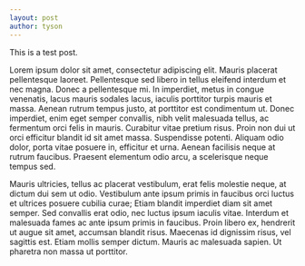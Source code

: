 ```yaml
---
layout: post
author: tyson
---
```

This is a test post.

Lorem ipsum dolor sit amet, consectetur adipiscing elit. Mauris placerat pellentesque laoreet. Pellentesque sed libero in tellus eleifend interdum et nec magna. Donec a pellentesque mi. In imperdiet, metus in congue venenatis, lacus mauris sodales lacus, iaculis porttitor turpis mauris et massa. Aenean rutrum tempus justo, at porttitor est condimentum ut. Donec imperdiet, enim eget semper convallis, nibh velit malesuada tellus, ac fermentum orci felis in mauris. Curabitur vitae pretium risus. Proin non dui ut orci efficitur blandit id sit amet massa. Suspendisse potenti. Aliquam odio dolor, porta vitae posuere in, efficitur et urna. Aenean facilisis neque at rutrum faucibus. Praesent elementum odio arcu, a scelerisque neque tempus sed.

Mauris ultricies, tellus ac placerat vestibulum, erat felis molestie neque, at dictum dui sem ut odio. Vestibulum ante ipsum primis in faucibus orci luctus et ultrices posuere cubilia curae; Etiam blandit imperdiet diam sit amet semper. Sed convallis erat odio, nec luctus ipsum iaculis vitae. Interdum et malesuada fames ac ante ipsum primis in faucibus. Proin libero ex, hendrerit ut augue sit amet, accumsan blandit risus. Maecenas id dignissim risus, vel sagittis est. Etiam mollis semper dictum. Mauris ac malesuada sapien. Ut pharetra non massa ut porttitor.
